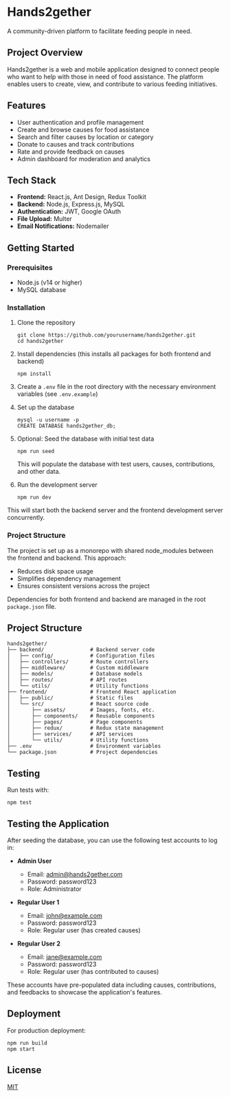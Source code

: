 # Hands2gether

A community-driven platform to facilitate feeding people in need.

## Project Overview

Hands2gether is a web and mobile application designed to connect people who want to help with those in need of food assistance. The platform enables users to create, view, and contribute to various feeding initiatives.

## Features

- User authentication and profile management
- Create and browse causes for food assistance
- Search and filter causes by location or category
- Donate to causes and track contributions
- Rate and provide feedback on causes
- Admin dashboard for moderation and analytics

## Tech Stack

- **Frontend:** React.js, Ant Design, Redux Toolkit
- **Backend:** Node.js, Express.js, MySQL
- **Authentication:** JWT, Google OAuth
- **File Upload:** Multer
- **Email Notifications:** Nodemailer

## Getting Started

### Prerequisites

- Node.js (v14 or higher)
- MySQL database

### Installation

1. Clone the repository

   ```
   git clone https://github.com/yourusername/hands2gether.git
   cd hands2gether
   ```

2. Install dependencies (this installs all packages for both frontend and backend)

   ```
   npm install
   ```

3. Create a `.env` file in the root directory with the necessary environment variables (see `.env.example`)

4. Set up the database

   ```
   mysql -u username -p
   CREATE DATABASE hands2gether_db;
   ```

5. Optional: Seed the database with initial test data

   ```
   npm run seed
   ```

   This will populate the database with test users, causes, contributions, and other data.

6. Run the development server
   ```
   npm run dev
   ```

This will start both the backend server and the frontend development server concurrently.

### Project Structure

The project is set up as a monorepo with shared node_modules between the frontend and backend. This approach:

- Reduces disk space usage
- Simplifies dependency management
- Ensures consistent versions across the project

Dependencies for both frontend and backend are managed in the root `package.json` file.

## Project Structure

```
hands2gether/
├── backend/               # Backend server code
│   ├── config/            # Configuration files
│   ├── controllers/       # Route controllers
│   ├── middleware/        # Custom middleware
│   ├── models/            # Database models
│   ├── routes/            # API routes
│   └── utils/             # Utility functions
├── frontend/              # Frontend React application
│   ├── public/            # Static files
│   └── src/               # React source code
│       ├── assets/        # Images, fonts, etc.
│       ├── components/    # Reusable components
│       ├── pages/         # Page components
│       ├── redux/         # Redux state management
│       ├── services/      # API services
│       └── utils/         # Utility functions
├── .env                   # Environment variables
└── package.json           # Project dependencies
```

## Testing

Run tests with:

```
npm test
```

## Testing the Application

After seeding the database, you can use the following test accounts to log in:

- **Admin User**

  - Email: admin@hands2gether.com
  - Password: password123
  - Role: Administrator

- **Regular User 1**

  - Email: john@example.com
  - Password: password123
  - Role: Regular user (has created causes)

- **Regular User 2**
  - Email: jane@example.com
  - Password: password123
  - Role: Regular user (has contributed to causes)

These accounts have pre-populated data including causes, contributions, and feedbacks to showcase the application's features.

## Deployment

For production deployment:

```
npm run build
npm start
```

## License

[MIT](LICENSE)
